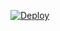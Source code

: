 [![Deploy](https://www.herokucdn.com/deploy/button.svg)](https://heroku.com/deploy?template=https://github.com/bbyashi/logi-bot
)
